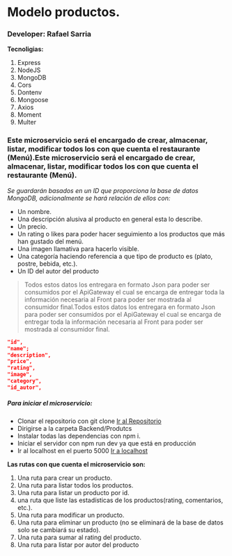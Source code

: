 # Modelo productos.
### Developer: Rafael Sarria

**Tecnoligias:**
1. Express
2. NodeJS
3. MongoDB
4. Cors
5. Dontenv
6. Mongoose
7. Axios
8. Moment
9. Multer

### Este microservicio será el encargado de crear, almacenar, listar, modificar todos los con que cuenta el restaurante (Menú).Este microservicio será el encargado de crear, almacenar, listar, modificar todos los con que cuenta el restaurante (Menú).

*Se guardarán basados en un ID que proporciona la base de datos MongoDB, adicionalmente se hará relación de ellos con:*
- Un nombre.
- Una descripción alusiva al producto en general esta lo describe.
- Un precio.
- Un rating o likes para poder hacer seguimiento a los productos que más han gustado del menú.
- Una imagen llamativa para hacerlo visible.
- Una categoría haciendo referencia a que tipo de producto es (plato, postre, bebida, etc.).
- Un ID del autor del producto

> Todos estos datos los entregara en formato Json para poder ser consumidos por el ApiGateway el cual se encarga de entregar toda la información necesaria al Front para poder ser mostrada al consumidor final.Todos estos datos los entregara en formato Json para poder ser consumidos por el ApiGateway el cual se encarga de entregar toda la información necesaria al Front para poder ser mostrada al consumidor final.

```json
"id",
"name";
"description",
"price",
"rating",
"image",
"category",
"id_autor",
```

##### Para iniciar el microservicio:
- Clonar el repositorio con git clone [Ir al Repositorio](https://github.com/CarlosGiovannyG/ProyectoFinalHenry/tree/main "Enlace del Repositorio")
- Dirigirse a la carpeta Backend/Produtcs
- Instalar todas las dependencias con npm i.
- Iniciar el servidor con npm run dev ya que está en producción
- Ir al localhost en el puerto 5000 [Ir a localhost](http://localhost:5000 "Ir a localhost")

**Las rutas con que cuenta el microservicio son:**
1. Una ruta para crear un producto.
2. Una ruta para listar todos los productos.
3. Una ruta para listar un producto por id.
4. una ruta que liste las estadísticas de los productos(rating, comentarios, etc.).
5. Una ruta para modificar un producto.
6. Una ruta para eliminar un producto (no se eliminará de la base de datos solo se cambiará su estado).
7. Una ruta para sumar al rating del producto.
8. Una ruta para listar por autor del producto